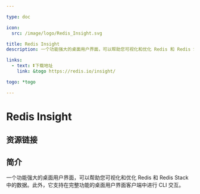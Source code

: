 ```yaml
---

type: doc

icon:
  src: /image/logo/Redis_Insight.svg

title: Redis Insight
description: 一个功能强大的桌面用户界面，可以帮助您可视化和优化 Redis 和 Redis Stack 中的数据。此外，它支持在完整功能的桌面用户界面客户端中进行 CLI 交互。

links:
  - text: ⏬下载地址
    link: &togo https://redis.io/insight/

togo: *togo

---
```


<ShowLogo />

# Redis Insight

<ShowBreadcrumb />

## 资源链接

<ShowLinks />

## 简介

一个功能强大的桌面用户界面，可以帮助您可视化和优化 Redis 和 Redis Stack 中的数据。此外，它支持在完整功能的桌面用户界面客户端中进行 CLI 交互。
